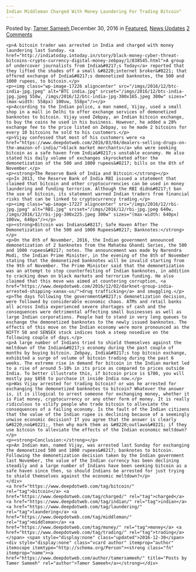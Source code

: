 ```yaml
---
Indian Middleman Charged With Money Laundering For Trading Bitcoin"
---
```

<article class="post-listing post-17222 post type-post status-publish format-standard has-post-thumbnail hentry  tag-bitcoin tag-charged tag-indian tag-laundering tag-middleman tag-money tag-trading">
    <div class="post-inner">
        <span>Posted by: <a href="https://www.deepdotweb.com/author/tamersameeh/" title="">Tamer Sameeh </a></span>
    <span>December 30, 2016</span>
    <span>in <a href="https://www.deepdotweb.com/category/deepdot-news/" rel="category tag">Featured</a>, <a href="https://www.deepdotweb.com/category/news-updates/" rel="category tag">News Updates</a></span>
    <span><a href="https://www.deepdotweb.com/2016/12/30/indian-middleman-charged-money-laundering-trading-bitcoin/#comments">2 Comments</a></span>
    </p>
    <div class="clear"></div>
    
    <p>A bitcoin trader was arrested in India and charged with money laundering last Sunday. <a href="http://indiatoday.intoday.in/story/black-money-cyber-threat-bitcoins-crypto-currency-digital-money-zebpay/1/838545.html">A group of undercover journalists from India&#8217;s Today</a> reported that they lifted the shades off a small &#8220;internet broker&#8221; that offered exchange of India&#8217;s demonetized banknotes, the 500 and 1000 rupees, to bitcoin.</p>
    <p><img class="wp-image-17226 aligncenter" src="/imgs/2016/12/btc-india-jpg.jpeg" alt="BTC india.jpg" srcset="/imgs/2016/12/btc-india-jpg.jpeg 558w, /imgs/2016/12/btc-india-jpg-300x165.jpeg 300w" sizes="(max-width: 558px) 100vw, 558px"/></p>
    <p>According to the Indian police, a man named, Vijay, used a small shop in a mall in Delhi to offer exchange services of demonetized banknotes to bitcoin. Vijay used Zebpay, an Indian bitcoin exchange, to buy the coins he used in his business. However, he added a 20% exchange fee to the price listed on Zebpay, so he made 2 bitcoins for every 10 bitcoins he sold to his customers.</p>
    <p>Vijay confessed that most of his customers were <a href="https://www.deepdotweb.com/2016/03/04/dealers-selling-drugs-on-the-amazon-of-india/">black market merchants</a> who were seeking bitcoin as a safe haven from India&#8217;s unstable economy. He also stated his daily volume of exchanges skyrocketed after the demonetization of the 500 and 1000 rupees&#8217; bills on the 8th of November.</p>
    <p><strong>The Reserve Bank of India and Bitcoin:</strong></p>
    <p>In 2013, the Reserve Bank of India RBI issued a statement that claimed that bitcoin and other cryptocurrencies can be used in money laundering and funding terrorism. Although the RBI didn&#8217;t ban the use of bitcoin, its statement warned Indian traders from financial risks that can be linked to cryptocurrency trading.</p>
    <p><img class="wp-image-17227 aligncenter" src="/imgs/2016/12/rbi-jpg.jpeg" alt="RBI.jpg" srcset="/imgs/2016/12/rbi-jpg.jpeg 640w, /imgs/2016/12/rbi-jpg-300x225.jpeg 300w" sizes="(max-width: 640px) 100vw, 640px"/></p>
    <p><strong>Bitcoin was Indians&#8217; Safe Haven After The Demonetization of the 500 and 1000 Rupees&#8217; Banknotes:</strong></p>
    <p>On the 8th of November, 2016, the Indian government announced demonetization of 2 banknotes from the Mahatma Ghandi Series, the 500 and 1000 rupees&#8217; notes. The announcement was made by Narendra Modi, the Indian Prime Minister, in the evening of the 8th of November stating that the demonetized banknotes will be invalid starting from the 9th of November. The Prime Minister said that the demonetization was an attempt to stop counterfeiting of Indian banknotes, in addition to cracking down on black markets and terrorism funding. He also claimed that this move was aimed at countering corruption, <a href="https://www.deepdotweb.com/2016/12/02/darknet-group-india-arrested-shipping-xanax-us/">drug trafficking</a> and smuggling.</p>
    <p>The days following the government&#8217;s demonetization decision, were followed by considerable economic chaos. ATMs and retail banks all across India experienced severe shortages of cash and the consequences were detrimental affecting small businesses as well as large Indian corporations. People had to stand in very long queues to exchange the demonetized banknotes to the newly issued banknotes. The effects of this move on the Indian economy were more pronounced as the NIFTY 50 and SENSEX stock indices took a steep nosedive on the following couple of days.</p>
    <p>A large number of Indians tried to shield themselves against the meltdown of the Indian&#8217;s economy during the past couple of months by buying bitcoin. Zebpay, India&#8217;s top bitcoin exchange, exhibited a surge of volume of bitcoin trading during the past 6 weeks. The extreme rise in demand for bitcoin in the Indian market led to a rise of around 5-10% in its price as compared to prices outside India. To better illustrate this, if bitcoin price is $780, you will mostly pay $858 to purchase it inside India now.</p>
    <p>Was Vijay arrested for trading bitcoin? or was he arrested for exchanging the demonetized banknotes to bitcoin? Whatever the answer is, it is illogical to arrest someone for exchanging money, whether it is Fiat money, cryptocurrency or any other form of money. It is really ridiculous to vilify people who trade bitcoin to alleviate the consequences of a failing economy. Is the fault of the Indian citizens that the value of the Indian rupee is declining because of a seemingly unwise economic decision? If you agree that the answer is clearly &#8220;no&#8221;, then why mark them as &#8220;outlaws&#8221; if they use bitcoin to alleviate the effects of the Indian economic meltdown?</p>
    <p><strong>Conclusion:</strong></p>
    <p>An Indian man, named Vijay, was arrested last Sunday for exchanging the demonetized 500 and 1000 rupees&#8217; banknotes to bitcoin. Following the demonetization decision taken by the Indian government last November, the value of the Indian currency has been declining steadily and a large number of Indians have been seeking bitcoin as a safe haven since then, so should Indians be arrested for just trying to shield themselves against the economic meltdown?</p>
    </div>
    <a href="https://www.deepdotweb.com/tag/bitcoin/" rel="tag">bitcoin</a> <a href="https://www.deepdotweb.com/tag/charged/" rel="tag">charged</a> <a href="https://www.deepdotweb.com/tag/indian/" rel="tag">indian</a> <a href="https://www.deepdotweb.com/tag/laundering/" rel="tag">laundering</a> <a href="https://www.deepdotweb.com/tag/middleman/" rel="tag">middleman</a> <a href="https://www.deepdotweb.com/tag/money/" rel="tag">money</a> <a href="https://www.deepdotweb.com/tag/trading/" rel="tag">trading</a></span> <span style="display:none" class="updated">2016-12-30</span>
    <div style="display:none" class="vcard author" itemprop="author" itemscope itemtype="http://schema.org/Person"><strong class="fn" itemprop="name"><a href="https://www.deepdotweb.com/author/tamersameeh/" title="Posts by Tamer Sameeh" rel="author">Tamer Sameeh</a></strong></div>
    
